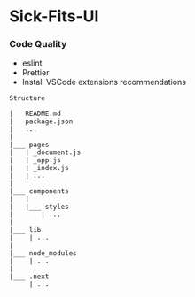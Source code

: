 # Sick-Fits-UI

### Code Quality
  - eslint
  - Prettier
  - Install VSCode extensions recommendations

```
Structure

|   README.md
|   package.json
|   ...
|
|___ pages
|   | _document.js
|   | _app.js
|   | _index.js
|   | ...
|
|___ components
|   |
|   |___ styles
|       | ...
|
|___ lib
|    | ...
|    
|___ node_modules
|    | ...  
|
|___ .next
     | ...

```
